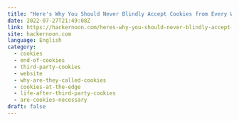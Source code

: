 ```yaml
---
title: "Here's Why You Should Never Blindly Accept Cookies from Every Website"
date: 2022-07-27T21:49:08Z
link: https://hackernoon.com/heres-why-you-should-never-blindly-accept-cookies-from-every-website?source=rss&utm_medium=RSS&utm_source=news.12bit.vn
site: hackernoon.com
language: English
category:
  - cookies
  - end-of-cookies
  - third-party-cookies
  - website
  - why-are-they-called-cookies
  - cookies-at-the-edge
  - life-after-third-party-cookies
  - are-cookies-necessary
draft: false
---
```

